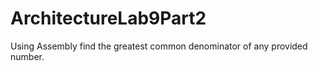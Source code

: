 # ArchitectureLab9Part2
Using Assembly find the greatest common denominator of any provided number.

